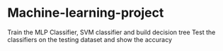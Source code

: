 # Machine-learning-project
Train the MLP Classifier, SVM classifier and build decision tree
Test the classifiers on the testing dataset and show the accuracy
